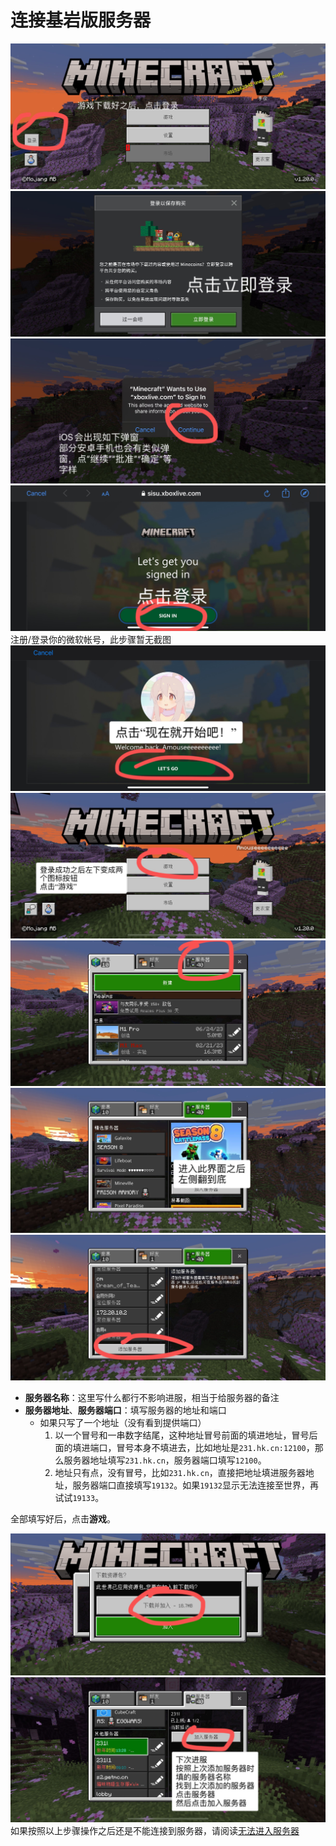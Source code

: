 # 连接基岩版服务器
![](img/游戏下载好之后。点击登录.jpg)  
![](img/点击立即登录.jpg)  
![](img/会出现如下弹窗.jpg)  
![](img/点击登录.jpg)  
注册/登录你的微软帐号，此步骤暂无截图  
![](img/点击“现在就开始吧！”.jpg)  
![](img/登录成功之后左下变成两个图标按钮.jpg)  
![](img/点击服务器.jpg)  
![](img/进入此界面之后左侧翻到底.jpg)  
![](img/点击添加服务器.jpg)  

- **服务器名称**：这里写什么都行不影响进服，相当于给服务器的备注
- **服务器地址**、**服务器端口**：填写服务器的地址和端口
  - 如果只写了一个地址（没有看到提供端口）
    1. 以一个冒号和一串数字结尾，这种地址冒号前面的填进地址，冒号后面的填进端口，冒号本身不填进去，比如地址是`231.hk.cn:12100`，那么服务器地址填写`231.hk.cn`，服务器端口填写`12100`。
    2. 地址只有点，没有冒号，比如`231.hk.cn`，直接把地址填进服务器地址，服务器端口直接填写`19132`。如果`19132`显示无法连接至世界，再试试`19133`。

全部填写好后，点击**游戏**。

![](img/下载资源包？.jpg)  
![](img/下次进服.jpg)  
如果按照以上步骤操作之后还是不能连接到服务器，请阅读[无法进入服务器](minecraft/be/server/cannotconnect)  
